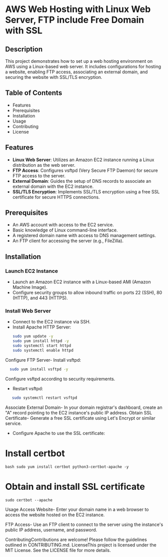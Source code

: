 # AWS Web Hosting with Linux Web Server, FTP include Free Domain with SSL

## Description
This project demonstrates how to set up a web hosting environment on AWS using a Linux-based web server. It includes configurations for hosting a website, enabling FTP access, associating an external domain, and securing the website with SSL/TLS encryption.

## Table of Contents
- Features
- Prerequisites
- Installation
- Usage
- Contributing
- License

## Features
- **Linux Web Server**: Utilizes an Amazon EC2 instance running a Linux distribution as the web server.
- **FTP Access**: Configures vsftpd (Very Secure FTP Daemon) for secure FTP access to the server.
- **External Domain**: Guides the setup of DNS records to associate an external domain with the EC2 instance.
- **SSL/TLS Encryption**: Implements SSL/TLS encryption using a free SSL certificate for secure HTTPS connections.

## Prerequisites
- An AWS account with access to the EC2 service.
- Basic knowledge of Linux command-line interface.
- A registered domain name with access to DNS management settings.
- An FTP client for accessing the server (e.g., FileZilla).

## Installation
### Launch EC2 Instance
- Launch an Amazon EC2 instance with a Linux-based AMI (Amazon Machine Image).
- Configure security groups to allow inbound traffic on ports 22 (SSH), 80 (HTTP), and 443 (HTTPS).

### Install Web Server
- Connect to the EC2 instance via SSH.
- Install Apache HTTP Server:
  ```bash
  sudo yum update -y
  sudo yum install httpd -y
  sudo systemctl start httpd
  sudo systemctl enable httpd

Configure FTP Server- Install vsftpd:
```bash
  sudo yum install vsftpd -y
````
Configure vsftpd according to security requirements.
- Restart vsftpd:
```bash
   sudo systemctl restart vsftpd
```
Associate External Domain- In your domain registrar's dashboard, create an "A" record pointing to the EC2 instance's public IP address.
Obtain SSL Certificate- Generate a free SSL certificate using Let's Encrypt or similar service.
- Configure Apache to use the SSL certificate:

# Install certbot
```bash sudo yum install certbot python3-certbot-apache -y```
# Obtain and install SSL certificate
```sudo certbot --apache```

Usage Access Website- Enter your domain name in a web browser to access the website hosted on the EC2 instance.

FTP Access- Use an FTP client to connect to the server using the instance's public IP address, username, and password.

ContributingContributions are welcome! 
Please follow the guidelines outlined in CONTRIBUTING.md.
LicenseThis project is licensed under the MIT License. See the LICENSE file for more details.




